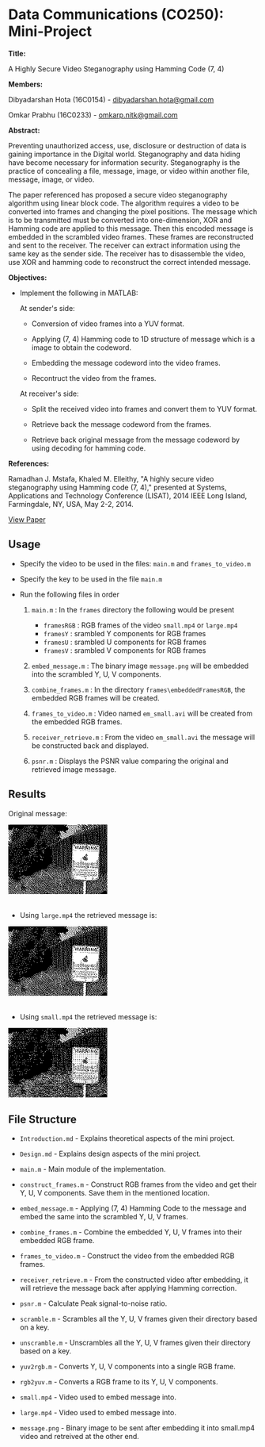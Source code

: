 # Data Communications (CO250): Mini-Project

**Title:**

A Highly Secure Video Steganography using Hamming Code (7, 4)

**Members:**

Dibyadarshan Hota (16C0154) - <dibyadarshan.hota@gmail.com>

Omkar Prabhu (16C0233) - <omkarp.nitk@gmail.com>

**Abstract:**

Preventing unauthorized access, use, disclosure or destruction of data is gaining importance in the Digital world. Steganography and data hiding have become necessary for information security. Steganography is the practice of concealing a file, message, image, or video within another file, message, image, or video. 

The paper referenced has proposed a secure video steganography algorithm using linear block code. The algorithm requires a video to be converted into frames and changing the pixel positions. The message which is to be transmitted must be converted into one-dimension, XOR and Hamming code are applied to this message. Then this encoded message is embedded in the scrambled video frames. These frames are reconstructed and sent to the receiver. The receiver can extract information using the same key as the sender side. The receiver has to disassemble the video, use XOR and hamming code to reconstruct the correct intended message.


**Objectives:**
* Implement the following in MATLAB:
    
    At sender's side:

    * Conversion of video frames into a YUV format.

    * Applying (7, 4) Hamming code to 1D structure of message which is a image to obtain the codeword.

    * Embedding the message codeword into the video frames.

    * Recontruct the video from the frames.

    At receiver's side:

    * Split the received video into frames and convert them to YUV format.

    * Retrieve back the message codeword from the frames.

    * Retrieve back original message from the message codeword by using decoding for hamming code.  
       

**References:**

Ramadhan J. Mstafa, Khaled M. Elleithy, "A highly secure video steganography using Hamming code (7, 4)," presented at Systems, Applications and Technology Conference (LISAT), 2014 IEEE Long Island, Farmingdale, NY, USA, May 2-2, 2014. 

[View Paper](http://ieeexplore.ieee.org/document/6845191/)


## Usage

* Specify the video to be used in the files: `main.m` and  `frames_to_video.m` 

* Specify the key to be used in the file `main.m`

* Run the following files in order 
    1. `main.m` : In the `frames` directory the following would be present
        * `framesRGB` : RGB frames of the video `small.mp4` or `large.mp4`
        * `framesY` : srambled Y components for RGB frames
        * `framesU` : srambled U components for RGB frames
        * `framesV` : srambled V components for RGB frames

    2. `embed_message.m` : The binary image `message.png` will be embedded into the scrambled Y, U, V components. 

    3. `combine_frames.m` : In the directory `frames\embeddedFramesRGB`, the embedded RGB frames will be created.

    4. `frames_to_video.m` : Video named `em_small.avi` will be created from the embedded RGB frames.

    5. `receiver_retrieve.m` : From the video `em_small.avi` the message will be constructed back and displayed.

    6. `psnr.m` : Displays the PSNR value comparing the original and retrieved image message.


## Results

Original message:

<img src="message.png" width="200px"><br><br>

* Using `large.mp4` the retrieved message is:

<img src="images/r_message_large.png" width="200px"><br><br>

* Using `small.mp4` the retrieved message is:

<img src="images/r_message_small.png" width="200px"><br>


## File Structure

* `Introduction.md` - Explains theoretical aspects of the mini project.

* `Design.md` - Explains design aspects of the mini project.

* `main.m` - Main module of the implementation.

* `construct_frames.m` - Construct RGB frames from the video and get their Y, U, V components. Save them in the mentioned      location.

* `embed_message.m` - Applying (7, 4) Hamming Code to the message and embed the same into the scrambled Y, U, V frames.

* `combine_frames.m` - Combine the embedded Y, U, V frames into their embedded RGB frame.

* `frames_to_video.m` - Construct the video from the embedded RGB frames.

* `receiver_retrieve.m` - From the constructed video after embedding, it will retrieve the message back after applying Hamming correction.

* `psnr.m` - Calculate Peak signal-to-noise ratio.

* `scramble.m` - Scrambles all the Y, U, V frames given their directory based on a key.

* `unscramble.m` - Unscrambles all the Y, U, V frames given their directory based on a key.

* `yuv2rgb.m` - Converts Y, U, V components into a single RGB frame.

* `rgb2yuv.m` - Converts a RGB frame to its Y, U, V components.

* `small.mp4` - Video used to embed message into.

* `large.mp4` - Video used to embed message into.

* `message.png` - Binary image to be sent after embedding it into small.mp4 video and retreived at the other end.


